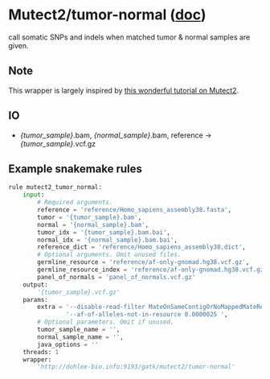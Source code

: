 # Mutect2/tumor-normal ([doc](https://software.broadinstitute.org/gatk/documentation/tooldocs/current/org_broadinstitute_hellbender_tools_walkers_mutect_Mutect2.php))

call somatic SNPs and indels when matched tumor & normal samples are given.

## Note

This wrapper is largely inspired by [this wonderful tutorial on Mutect2](https://gatkforums.broadinstitute.org/gatk/discussion/11136).

## IO

- *{tumor_sample}*.bam, *{normal_sample}*.bam, reference -> *{tumor_sample}*.vcf.gz

## Example snakemake rules

```python
rule mutect2_tumor_normal:
    input:
        # Required arguments.
        reference = 'reference/Homo_sapiens_assembly38.fasta',
        tumor = '{tumor_sample}.bam',
        normal = '{normal_sample}.bam',
        tumor_idx = '{tumor_sample}.bam.bai',
        normal_idx = '{normal_sample}.bam.bai',
        reference_dict = 'reference/Homo_sapiens_assembly38.dict',
        # Optional arguments. Omit unused files.
        germline_resource = 'reference/af-only-gnomad.hg38.vcf.gz',
        germline_resource_index = 'reference/af-only-gnomad.hg38.vcf.gz.tbi',
        panel_of_normals = 'panel_of_normals.vcf.gz'
    output:
        '{tumor_sample}.vcf.gz'
    params:
        extra = '--disable-read-filter MateOnSameContigOrNoMappedMateReadFilter ' \
                '--af-of-alleles-not-in-resource 0.0000025 ',
        # Optional parameters. Omit if unused.
        tumor_sample_name = '',
        normal_sample_name = '',
        java_options = ''
    threads: 1
    wrapper:
        'http://dohlee-bio.info:9193/gatk/mutect2/tumor-normal'
```
